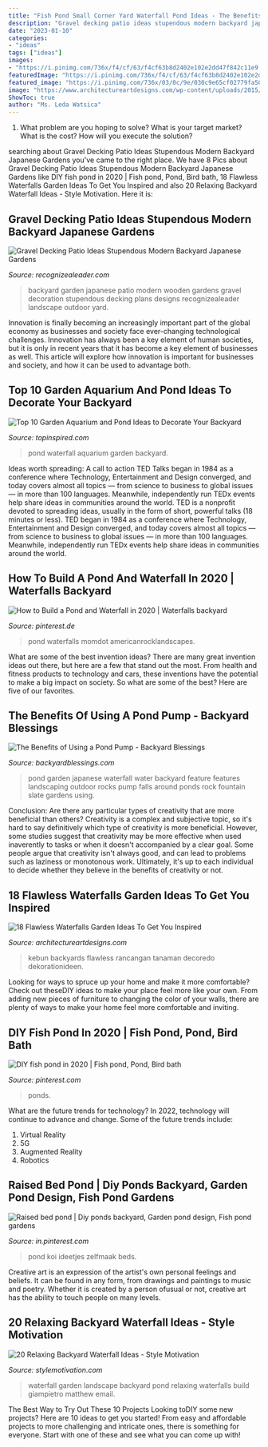 ```yaml
---
title: "Fish Pond Small Corner Yard Waterfall Pond Ideas - The Benefits Of Using A Pond Pump"
description: "Gravel decking patio ideas stupendous modern backyard japanese gardens"
date: "2023-01-10"
categories:
- "ideas"
tags: ["ideas"]
images:
- "https://i.pinimg.com/736x/f4/cf/63/f4cf63b8d2402e102e2dd47f842c11e9.jpg"
featuredImage: "https://i.pinimg.com/736x/f4/cf/63/f4cf63b8d2402e102e2dd47f842c11e9.jpg"
featured_image: "https://i.pinimg.com/736x/03/0c/9e/030c9e65cf02779fa50fff7f633da1c7.jpg"
image: "https://www.architectureartdesigns.com/wp-content/uploads/2015/05/66.jpg"
ShowToc: true
author: "Ms. Leda Watsica"
---
```



1. What problem are you hoping to solve? What is your target market? What is the cost? How will you execute the solution?

	

		
searching about Gravel Decking Patio Ideas Stupendous Modern Backyard Japanese Gardens you've came to the right place. We have 8 Pics about Gravel Decking Patio Ideas Stupendous Modern Backyard Japanese Gardens like DIY fish pond in 2020 | Fish pond, Pond, Bird bath, 18 Flawless Waterfalls Garden Ideas To Get You Inspired and also 20 Relaxing Backyard Waterfall Ideas - Style Motivation. Here it is:
		
    
## Gravel Decking Patio Ideas Stupendous Modern Backyard Japanese Gardens

<img loading=lazy src="http://www.recognizealeader.com/bigbox/gr/stupendous-modern-backyard-japanese-gardens-decoration-with-wooden_outdoor-patio-and-backyard.jpg" onerror="this.onerror=null;this.src='https://tse4.mm.bing.net/th?id=OIP.KJ-_FY_yRDCZOt4j5w2YQgHaFj&amp;pid=15.1';" alt="Gravel Decking Patio Ideas Stupendous Modern Backyard Japanese Gardens">

_Source: recognizealeader.com_

>backyard garden japanese patio modern wooden gardens gravel decoration stupendous decking plans designs recognizealeader landscape outdoor yard. 

	

Innovation is finally becoming an increasingly important part of the global economy as businesses and society face ever-changing technological challenges. Innovation has always been a key element of human societies, but it is only in recent years that it has become a key element of businesses as well. This article will explore how innovation is important for businesses and society, and how it can be used to advantage both.

    
## Top 10 Garden Aquarium And Pond Ideas To Decorate Your Backyard

<img loading=lazy src="https://www.topinspired.com/wp-content/uploads/2015/05/4-Pond-with-Waterfall.jpg" onerror="this.onerror=null;this.src='https://tse2.mm.bing.net/th?id=OIP.z5DJZUhFIeeCtysS8xGi0QHaKL&amp;pid=15.1';" alt="Top 10 Garden Aquarium and Pond Ideas to Decorate Your Backyard">

_Source: topinspired.com_

>pond waterfall aquarium garden backyard. 

	

Ideas worth spreading: A call to action
TED Talks began in 1984 as a conference where Technology, Entertainment and Design converged, and today covers almost all topics — from science to business to global issues — in more than 100 languages. Meanwhile, independently run TEDx events help share ideas in communities around the world.
TED is a nonprofit devoted to spreading ideas, usually in the form of short, powerful talks (18 minutes or less). TED began in 1984 as a conference where Technology, Entertainment and Design converged, and today covers almost all topics — from science to business to global issues — in more than 100 languages. Meanwhile, independently run TEDx events help share ideas in communities around the world.

    
## How To Build A Pond And Waterfall In 2020 | Waterfalls Backyard

<img loading=lazy src="https://i.pinimg.com/originals/e1/9a/53/e19a53834d9be99f9be1f3b479663683.jpg" onerror="this.onerror=null;this.src='https://tse2.mm.bing.net/th?id=OIP.v1KlkuOBqUZ8LRHAkvEtjgHaLH&amp;pid=15.1';" alt="How to Build a Pond and Waterfall in 2020 | Waterfalls backyard">

_Source: pinterest.de_

>pond waterfalls momdot americanrocklandscapes. 

	

What are some of the best invention ideas?
There are many great invention ideas out there, but here are a few that stand out the most. From health and fitness products to technology and cars, these inventions have the potential to make a big impact on society. So what are some of the best? Here are five of our favorites.

    
## The Benefits Of Using A Pond Pump - Backyard Blessings

<img loading=lazy src="http://backyardblessings.com/wp-content/uploads/2015/09/inspiring-backyard-water-feature-small-pond-grey-rocks-green-plant-decoration-backyard-water-falls-pool-garden-outdoor-good-design-ideas-of-backyard-water-falls.jpg" onerror="this.onerror=null;this.src='https://tse4.mm.bing.net/th?id=OIP.uyvbwNoi-Ike5fT-INPJHwHaFj&amp;pid=15.1';" alt="The Benefits of Using a Pond Pump - Backyard Blessings">

_Source: backyardblessings.com_

>pond garden japanese waterfall water backyard feature features landscaping outdoor rocks pump falls around ponds rock fountain slate gardens using. 

	

Conclusion: Are there any particular types of creativity that are more beneficial than others?
Creativity is a complex and subjective topic, so it's hard to say definitively which type of creativity is more beneficial. However, some studies suggest that creativity may be more effective when used inaverently to tasks or when it doesn't accompanied by a clear goal. Some people argue that creativity isn't always good, and can lead to problems such as laziness or monotonous work. Ultimately, it's up to each individual to decide whether they believe in the benefits of creativity or not.

    
## 18 Flawless Waterfalls Garden Ideas To Get You Inspired

<img loading=lazy src="https://www.architectureartdesigns.com/wp-content/uploads/2015/05/66.jpg" onerror="this.onerror=null;this.src='https://tse4.mm.bing.net/th?id=OIP.CvgxM0R6OXLOP_BMErXSygHaFj&amp;pid=15.1';" alt="18 Flawless Waterfalls Garden Ideas To Get You Inspired">

_Source: architectureartdesigns.com_

>kebun backyards flawless rancangan tanaman decoredo dekorationideen. 

	

Looking for ways to spruce up your home and make it more comfortable? Check out theseDIY ideas to make your place feel more like your own. From adding new pieces of furniture to changing the color of your walls, there are plenty of ways to make your home feel more comfortable and inviting.

    
## DIY Fish Pond In 2020 | Fish Pond, Pond, Bird Bath

<img loading=lazy src="https://i.pinimg.com/736x/f4/cf/63/f4cf63b8d2402e102e2dd47f842c11e9.jpg" onerror="this.onerror=null;this.src='https://tse3.mm.bing.net/th?id=OIP.V6t4QgRB92MO0yE3sUXC5wHaJ3&amp;pid=15.1';" alt="DIY fish pond in 2020 | Fish pond, Pond, Bird bath">

_Source: pinterest.com_

>ponds. 

	

What are the future trends for technology?
In 2022, technology will continue to advance and change. Some of the future trends include: 
1. Virtual Reality 
2. 5G 
3. Augmented Reality 
4. Robotics 

    
## Raised Bed Pond | Diy Ponds Backyard, Garden Pond Design, Fish Pond Gardens

<img loading=lazy src="https://i.pinimg.com/736x/03/0c/9e/030c9e65cf02779fa50fff7f633da1c7.jpg" onerror="this.onerror=null;this.src='https://tse1.mm.bing.net/th?id=OIP.vdu7BQVY8C-dJxImIOZgBgHaPO&amp;pid=15.1';" alt="Raised bed pond | Diy ponds backyard, Garden pond design, Fish pond gardens">

_Source: in.pinterest.com_

>pond koi ideetjes zelfmaak beds. 

	

Creative art is an expression of the artist's own personal feelings and beliefs. It can be found in any form, from drawings and paintings to music and poetry. Whether it is created by a person ofusual or not, creative art has the ability to touch people on many levels.

    
## 20 Relaxing Backyard Waterfall Ideas - Style Motivation

<img loading=lazy src="http://www.stylemotivation.com/wp-content/uploads/2016/02/5-26-620x465.jpg" onerror="this.onerror=null;this.src='https://tse4.mm.bing.net/th?id=OIP.UfiaOYVggsgKo99HUB25oAHaFj&amp;pid=15.1';" alt="20 Relaxing Backyard Waterfall Ideas - Style Motivation">

_Source: stylemotivation.com_

>waterfall garden landscape backyard pond relaxing waterfalls build giampietro matthew email. 

	

The Best Way to Try Out These 10 Projects
Looking toDIY some new projects? Here are 10 ideas to get you started! From easy and affordable projects to more challenging and intricate ones, there is something for everyone. Start with one of these and see what you can come up with!

